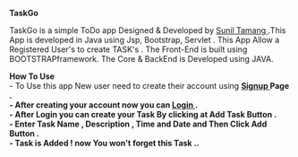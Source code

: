 **TaskGo**
		
		
TaskGo is a simple  ToDo app Designed & Developed by <a href="https://github.com/sunil-tamang">Sunil Tamang </a>.This App is developed in  Java   using Jsp, Bootstrap, Servlet . This App Allow a Registered User's to create  TASK's . The Front-End is built using BOOTSTRAPframework. The Core & BackEnd is Developed using JAVA.
 	
    
   
**How To Use** <br>
	 - To Use this app New user need to create their account using <strong><a href="signup.jsp">Signup </a> Page .<br>
 	 - After creating your account  now you can  <strong><a href="login.jsp">Login </a></strong> . <br>
 	 - After Login you can create your <strong>Task</strong> By clicking at Add Task Button . <br>
         - Enter  Task Name , Description , Time and Date and Then Click Add Button . <br>
 	 - Task is Added ! now You won't forget this Task ..
 					
